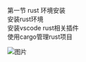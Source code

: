 第一节 rust 环境安装 <br>
安装rust环境<br>
安装vscode  rust相关插件<br>
使用cargo管理rust项目<br>

![图片](https://github.com/user-attachments/assets/3930aaa6-804b-4cbe-808c-81bd09aadbc3)
